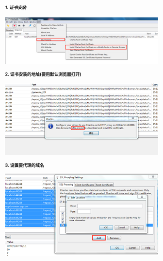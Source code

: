 ##### 1. 证书安装
![](/assets/安装证书.png)

#### 2. 证书安装的地址(要用默认浏览器打开)
![](/assets/安装证书地址.png)
#### 3. 设置要代理的域名
![](/assets/设置要代理的域名.png)